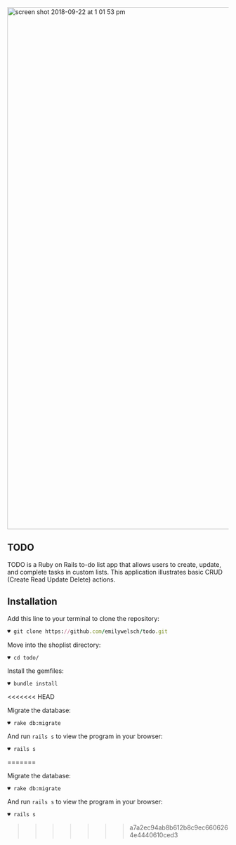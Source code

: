 <img width="1189" alt="screen shot 2018-09-22 at 1 01 53 pm" src="https://user-images.githubusercontent.com/35111598/45919714-ebb1b100-be67-11e8-8a6d-809748a05973.png">

## TODO
TODO is a Ruby on Rails to-do list app that allows users to create, update, and complete tasks in custom lists. This application illustrates basic CRUD (Create Read Update Delete) actions.

## Installation

Add this line to your terminal to clone the repository:

```ruby
♥ git clone https://github.com/emilywelsch/todo.git
```

Move into the shoplist directory:

    ♥ cd todo/

Install the gemfiles:

    ♥ bundle install
<<<<<<< HEAD

Migrate the database:

    ♥ rake db:migrate

And run `rails s` to view the program in your browser:

    ♥ rails s
=======
    
Migrate the database:

    ♥ rake db:migrate

And run `rails s` to view the program in your browser:

    ♥ rails s
    
>>>>>>> a7a2ec94ab8b612b8c9ec6606264e4440610ced3
